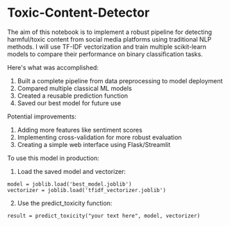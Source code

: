 # Toxic-Content-Detector
The aim of this notebook is to implement a robust pipeline for detecting harmful/toxic content from social media platforms using traditional NLP methods. I will use TF-IDF vectorization and train multiple scikit-learn models to compare their performance on binary classification tasks.

Here's what was accomplished:

1. Built a complete pipeline from data preprocessing to model deployment
2. Compared multiple classical ML models
3. Created a reusable prediction function
4. Saved our best model for future use

Potential improvements:
1. Adding more features like sentiment scores
2. Implementing cross-validation for more robust evaluation
3. Creating a simple web interface using Flask/Streamlit

To use this model in production:
1. Load the saved model and vectorizer:
```
model = joblib.load('best_model.joblib')
vectorizer = joblib.load('tfidf_vectorizer.joblib')
```

2. Use the predict_toxicity function:
```
result = predict_toxicity("your text here", model, vectorizer)
```
